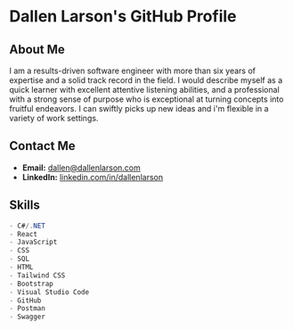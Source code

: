 # Dallen Larson's GitHub Profile

## About Me

I am a results-driven software engineer with more than six years of expertise and a solid track record in the field. I would describe myself as a quick learner with excellent attentive listening abilities, and a professional with a strong sense of purpose who is exceptional at turning concepts into fruitful endeavors. I can swiftly picks up new ideas and i'm flexible in a variety of work settings.

## Contact Me

- **Email:** [dallen@dallenlarson.com](mailto:dallen@dallenlarson.com)
- **LinkedIn:** [linkedin.com/in/dallenlarson](https://linkedin.com/in/dallen-larson)

## Skills

```csharp
- C#/.NET
- React
- JavaScript
- CSS
- SQL
- HTML
- Tailwind CSS
- Bootstrap
- Visual Studio Code
- GitHub
- Postman
- Swagger
